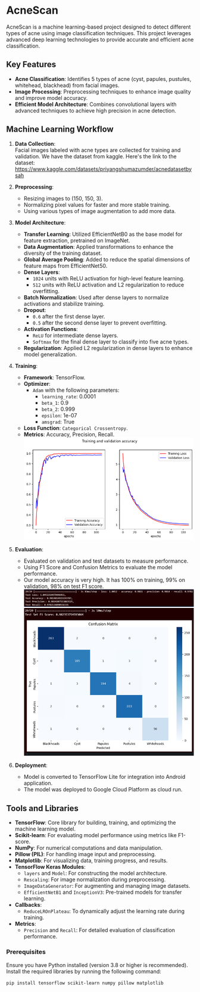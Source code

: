 # AcneScan  

AcneScan is a machine learning-based project designed to detect different types of acne using image classification techniques. This project leverages advanced deep learning technologies to provide accurate and efficient acne classification.  

## Key Features  

- **Acne Classification**: Identifies 5 types of acne (cyst, papules, pustules, whitehead, blackhead) from facial images.  
- **Image Processing**: Preprocessing techniques to enhance image quality and improve model accuracy.  
- **Efficient Model Architecture**: Combines convolutional layers with advanced techniques to achieve high precision in acne detection.  

## Machine Learning Workflow  

1. **Data Collection**:  
   Facial images labeled with acne types are collected for training and validation. We have the dataset from kaggle. Here's the link to the dataset:
   https://www.kaggle.com/datasets/priyangshumazumder/acnedatasetbysah

3. **Preprocessing**:  
   - Resizing images to (150, 150, 3).  
   - Normalizing pixel values for faster and more stable training.
   - Using various types of image augmentation to add more data.

4. **Model Architecture**:  
   - **Transfer Learning**: Utilized EfficientNetB0 as the base model for feature extraction, pretrained on ImageNet.  
   - **Data Augmentation**: Applied transformations to enhance the diversity of the training dataset.  
   - **Global Average Pooling**: Added to reduce the spatial dimensions of feature maps from EfficientNet50.  
   - **Dense Layers**:  
     - `1024` units with ReLU activation for high-level feature learning.  
     - `512` units with ReLU activation and L2 regularization to reduce overfitting.  
   - **Batch Normalization**: Used after dense layers to normalize activations and stabilize training.  
   - **Dropout**:  
     - `0.6` after the first dense layer.  
     - `0.5` after the second dense layer to prevent overfitting.  
   - **Activation Functions**:  
     - `ReLU` for intermediate dense layers.  
     - `Softmax` for the final dense layer to classify into five acne types.  
   - **Regularization**: Applied L2 regularization in dense layers to enhance model generalization.  
 
5. **Training**:  
   - **Framework**: TensorFlow.  
   - **Optimizer**:  
     - `Adam` with the following parameters:  
       - `learning_rate`: 0.0001  
       - `beta_1`: 0.9  
       - `beta_2`: 0.999  
       - `epsilon`: 1e-07  
       - `amsgrad`: True  
   - **Loss Function**: `Categorical Crossentropy`.  
   - **Metrics**: Accuracy, Precision, Recall.  
   ![Train and Val Accuracy](Result/train%20and%20validation%20accuracy.png)  

6. **Evaluation**:  
   - Evaluated on validation and test datasets to measure performance.
   - Using F1 Score and Confusion Metrics to evaluate the model performance.
   - Our model accuracy is very high. It has 100% on training, 99% on validation, 98% on test F1 score.  
   ![Evaluation Result](Result/evaluate_result.png)  
   ![Confusion Matrix](Result/confusion_matrix.png)

7. **Deployment**:  
   - Model is converted to TensorFlow Lite for integration into Android application.
   - The model was deployed to Google Cloud Platform as cloud run.  

## Tools and Libraries  

- **TensorFlow**: Core library for building, training, and optimizing the machine learning model.  
- **Scikit-learn**: For evaluating model performance using metrics like F1-score.  
- **NumPy**: For numerical computations and data manipulation.  
- **Pillow (PIL)**: For handling image input and preprocessing.  
- **Matplotlib**: For visualizing data, training progress, and results.  
- **TensorFlow Keras Modules**:  
  - `layers` and `Model`: For constructing the model architecture.  
  - `Rescaling`: For image normalization during preprocessing.  
  - `ImageDataGenerator`: For augmenting and managing image datasets.  
  - `EfficientNetB1` and `InceptionV3`: Pre-trained models for transfer learning.  
- **Callbacks**:  
  - `ReduceLROnPlateau`: To dynamically adjust the learning rate during training.  
- **Metrics**:  
  - `Precision` and `Recall`: For detailed evaluation of classification performance.  

### Prerequisites  

Ensure you have Python installed (version 3.8 or higher is recommended). Install the required libraries by running the following command:  
```bash  
pip install tensorflow scikit-learn numpy pillow matplotlib  

